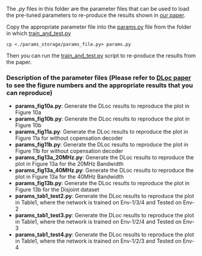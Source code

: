 The *.py* files in this folder are the parameter files that can be used to load the pre-tuned parameters to re-produce the results shown in [our paper](https://dl.acm.org/doi/pdf/10.1145/3372224.3380894).

Copy the appropriate parameter file into the [params.py](../params.py) file from the folder in which [train_and_test.py](../train_and_test.py)

`cp <./params_storage/params_file.py> params.py`

Then you can run the [train_and_test.py](../train_and_test.py) script to re-produce the results from the paper.

### Description of the parameter files (Please refer to [DLoc paper](https://dl.acm.org/doi/pdf/10.1145/3372224.3380894) to see the figure numbers and the appropriate results that you can reproduce)

- **params_fig10a.py**: Generate the DLoc results to reproduce the plot in Figure 10a
- **params_fig10b.py**: Generate the DLoc results to reproduce the plot in Figure 10b
- **params_fig11a.py**: Generate the DLoc results to reproduce the plot in Figure 11a for without copensation decoder
- **params_fig11b.py**: Generate the DLoc results to reproduce the plot in Figure 11b for without copensation decoder
- **params_fig13a_20MHz.py**: Generate the DLoc results to reproduce the plot in Figure 13a for the 20MHz Bandwidth
- **params_fig13a_40MHz.py**: Generate the DLoc results to reproduce the plot in Figure 13a for the 40MHz Bandwidth
- **params_fig13b.py**: Generate the DLoc results to reproduce the plot in Figure 13b for the Disjoint dataset
- **params_tab1_test2.py**: Generate the DLoc results to reproduce the plot in Table1, where the network is trained on Env-1/3/4 and Tested on Env-2
- **params_tab1_test3.py**: Generate the DLoc results to reproduce the plot in Table1, where the network is trained on Env-1/2/4 and Tested on Env-3
- **params_tab1_test4.py**: Generate the DLoc results to reproduce the plot in Table1, where the network is trained on Env-1/2/3 and Tested on Env-4

